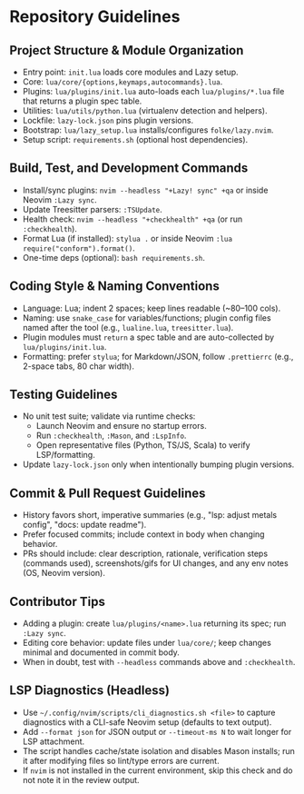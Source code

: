 # Repository Guidelines

## Project Structure & Module Organization

- Entry point: `init.lua` loads core modules and Lazy setup.
- Core: `lua/core/{options,keymaps,autocommands}.lua`.
- Plugins: `lua/plugins/init.lua` auto-loads each `lua/plugins/*.lua` file that returns a plugin spec table.
- Utilities: `lua/utils/python.lua` (virtualenv detection and helpers).
- Lockfile: `lazy-lock.json` pins plugin versions.
- Bootstrap: `lua/lazy_setup.lua` installs/configures `folke/lazy.nvim`.
- Setup script: `requirements.sh` (optional host dependencies).

## Build, Test, and Development Commands

- Install/sync plugins: `nvim --headless "+Lazy! sync" +qa` or inside Neovim `:Lazy sync`.
- Update Treesitter parsers: `:TSUpdate`.
- Health check: `nvim --headless "+checkhealth" +qa` (or run `:checkhealth`).
- Format Lua (if installed): `stylua .` or inside Neovim `:lua require("conform").format()`.
- One-time deps (optional): `bash requirements.sh`.

## Coding Style & Naming Conventions

- Language: Lua; indent 2 spaces; keep lines readable (~80–100 cols).
- Naming: use `snake_case` for variables/functions; plugin config files named after the tool (e.g., `lualine.lua`, `treesitter.lua`).
- Plugin modules must `return` a spec table and are auto-collected by `lua/plugins/init.lua`.
- Formatting: prefer `stylua`; for Markdown/JSON, follow `.prettierrc` (e.g., 2-space tabs, 80 char width).

## Testing Guidelines

- No unit test suite; validate via runtime checks:
  - Launch Neovim and ensure no startup errors.
  - Run `:checkhealth`, `:Mason`, and `:LspInfo`.
  - Open representative files (Python, TS/JS, Scala) to verify LSP/formatting.
- Update `lazy-lock.json` only when intentionally bumping plugin versions.

## Commit & Pull Request Guidelines

- History favors short, imperative summaries (e.g., "lsp: adjust metals config", "docs: update readme").
- Prefer focused commits; include context in body when changing behavior.
- PRs should include: clear description, rationale, verification steps (commands used), screenshots/gifs for UI changes, and any env notes (OS, Neovim version).

## Contributor Tips

- Adding a plugin: create `lua/plugins/<name>.lua` returning its spec; run `:Lazy sync`.
- Editing core behavior: update files under `lua/core/`; keep changes minimal and documented in commit body.
- When in doubt, test with `--headless` commands above and `:checkhealth`.

## LSP Diagnostics (Headless)

- Use `~/.config/nvim/scripts/cli_diagnostics.sh <file>` to capture diagnostics with a CLI-safe Neovim setup (defaults to text output).
- Add `--format json` for JSON output or `--timeout-ms N` to wait longer for LSP attachment.
- The script handles cache/state isolation and disables Mason installs; run it after modifying files so lint/type errors are current.
- If `nvim` is not installed in the current environment, skip this check and do not note it in the review output.
